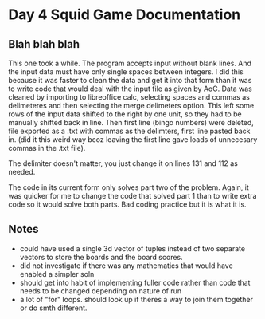 # Day 4 Squid Game Documentation

## Blah blah blah
This one took a while. The program accepts input without blank lines. And the input data must have only single spaces
between integers. I did this because it was faster to clean the data and get it into that form than it was to write code
that would deal with the input file as given by AoC. Data was cleaned by importing to libreoffice calc, selecting spaces and commas as delimeteres and then selecting the merge delimeters option. This left some rows of the input data shifted to the right by one unit, so they had to be manually shifted back in line. Then first line (bingo numbers) were deleted, file exported as a .txt with commas as the delimters, first line pasted back in. (did it this weird way bcoz leaving the first line gave loads of unnecesary commas in the .txt file).

The delimiter doesn't matter, you just change it on lines 131 and 112 as needed.

The code in its current form only solves part two of the problem. Again, it was quicker for me to change the code that solved part 1 than to write extra code so it would solve both parts. Bad coding practice but it is what it is.

## Notes
- could have used a single 3d vector of tuples instead of two separate vectors to store the boards and the board scores.
- did not investigate if there was any mathematics that would have enabled a simpler soln
- should get into habit of implementing fuller code rather than code that needs to be changed depending on nature of run
- a lot of "for" loops. should look up if theres a way to join them together or do smth different.

